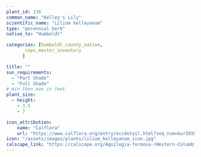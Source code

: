 ```yaml
---
plant_id: 136
common_name: "Kelley's Lily"
scientific_name: "Lilium kelleyanum"
type: "perennial herb"
native_to: "Humboldt"

categories: [humboldt_county_native,
       cnps_master_inventory
      ]

title: ""
sun_requirements:
  - "Part Shade"
  - "Full Shade"
# min then max in feet
plant_size:
  - height: 
    - 3.5
    - 7

icon_attribution: 
    name: "Calflora"
    url: "https://www.calflora.org/entry/occdetail.html?seq_num=bur5855"
icon: "/assets/images/plants/lilium_kelleyanum_icon.jpg"
calscape_link: "https://calscape.org/Aquilegia-formosa-(Western-Columbine)"
---
```



